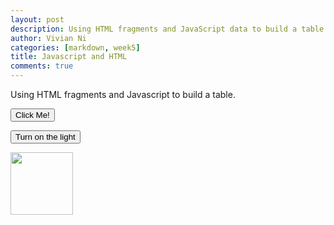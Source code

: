```yaml
---
layout: post
description: Using HTML fragments and JavaScript data to build a table
author: Vivian Ni
categories: [markdown, week5]
title: Javascript and HTML
comments: true
---
```

<html>
<body>

<p id="intro">Using HTML fragments and Javascript to build a table.</p>

<button type="button" onclick='document.getElementById("intro").innerHTML = "Keep reading to learn more!"'>Click Me!</button>

<button onclick="document.getElementById('myImage').src='pic_bulbon.gif'">Turn on the light</button>

<img id="myImage" src="pic_bulboff.gif" style="width:100px">

</body>
</html>